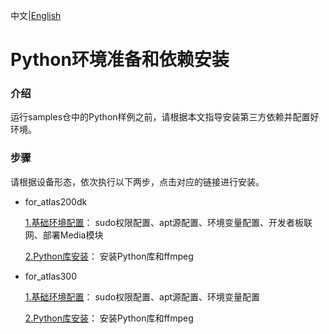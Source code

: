中文|[English](README.md)
# Python环境准备和依赖安装

### 介绍
运行samples仓中的Python样例之前，请根据本文指导安装第三方依赖并配置好环境。 


### 步骤
请根据设备形态，依次执行以下两步，点击对应的链接进行安装。
- for_atlas200dk  

    [1.基础环境配置](./prepare_ENV/README_200DK_CN.md)： sudo权限配置、apt源配置、环境变量配置、开发者板联网、部署Media模块  

    [2.Python库安装](./python_ENV/README_200DK_CN.md)： 安装Python库和ffmpeg  

- for_atlas300

    [1.基础环境配置](./prepare_ENV/README_300_CN.md)： sudo权限配置、apt源配置、环境变量配置 

    [2.Python库安装](./python_ENV/README_300_CN.md)： 安装Python库和ffmpeg   



